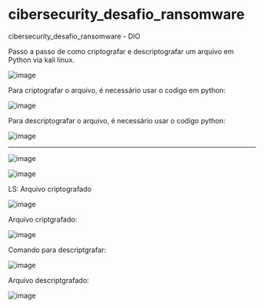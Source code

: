 # cibersecurity_desafio_ransomware
cibersecurity_desafio_ransomware - DIO

Passo a passo de como criptografar e descriptografar um arquivo em Python via kali linux.

![image](https://github.com/user-attachments/assets/893f3f53-3ad1-4359-a843-f03a8c15b8cd)

Para criptografar o arquivo, é necessário usar o codigo em python:

![image](https://github.com/user-attachments/assets/9b2fbf19-af7b-4c7c-b071-31feacb4a792)

Para descriptografar o arquivo, é necessário usar o codigo python:

![image](https://github.com/user-attachments/assets/0b1735c9-6175-4aa6-a1e0-4e77a8ecba1b)

----

![image](https://github.com/user-attachments/assets/ada0c9fd-3c8e-4d78-9fa5-f074eb3a6941)


![image](https://github.com/user-attachments/assets/92aa188a-8c03-47ce-9afe-a6e3a723e3e8)


LS: Arquivo criptografado

![image](https://github.com/user-attachments/assets/3101b7e2-3e17-445c-a1bf-c930f94db441)

Arquivo criptgrafado:

![image](https://github.com/user-attachments/assets/013e6f09-f633-491c-a851-023460e849d4)

Comando para descriptgrafar:

![image](https://github.com/user-attachments/assets/8877ab1d-aa92-4a62-8cc6-f340211ba167)

Arquivo descriptgrafado:

![image](https://github.com/user-attachments/assets/6da08677-d7c5-471d-a257-c8f0d3a03d1f)


